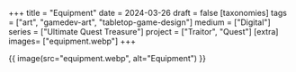+++
title = "Equipment"
date = 2024-03-26
draft =  false
[taxonomies]
tags = ["art", "gamedev-art", "tabletop-game-design"]
medium = ["Digital"]
series = ["Ultimate Quest Treasure"]
project = ["Traitor", "Quest"]
[extra]
images= ["equipment.webp"]
+++

{{ image(src="equipment.webp", alt="Equipment") }}

